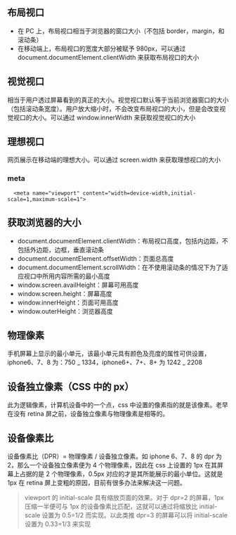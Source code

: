 ## 布局视口

- 在 PC 上，布局视口相当于浏览器的窗口大小（不包括 border，margin，和滚动条）
- 在移动端上，布局视口的宽度大部分被赋予 980px，可以通过 document.documentElement.clientWidth 来获取布局视口的大小

## 视觉视口

相当于用户透过屏幕看到的真正的大小。视觉视口默认等于当前浏览器窗口的大小（包括滚动条宽度）。用户放大缩小时，不会改变布局视口的大小，但是会改变视觉视口的大小。可以通过 window.innerWidth 来获取视觉视口的大小

## 理想视口

网页展示在移动端的理想大小。可以通过 screen.width 来获取理想视口的大小

### meta

```
  <meta name="viewport" content="width=device-width,initial-scale=1,maximum-scale=1">
```

## 获取浏览器的大小

- document.documentElement.clientWidth：布局视口高度，包括内边距，不包括外边距，边框，垂直滚动条
- document.documentElement.offsetWidth：页面总高度
- document.documentElement.scrollWidth：在不使用滚动条的情况下为了适应视口中所用内容所需的最小高度
- window.screen.availHeight：屏幕可用高度
- window.screen.height：屏幕高度
- window.innerHeight：页面可用高度
- window.outerHeight：浏览器高度

## 物理像素

手机屏幕上显示的最小单元，该最小单元具有颜色及亮度的属性可供设置，iphone6、7、8 为：750 _ 1334，iphone6+、7+、8+ 为 1242 _ 2208

## 设备独立像素（CSS 中的 px）

此为逻辑像素，计算机设备中的一个点，css 中设置的像素指的就是该像素。老早在没有 retina 屏之前，设备独立像素与物理像素是相等的。

## 设备像素比

设备像素比（DPR）= 物理像素 / 设备独立像素。如 iphone 6、7、8 的 dpr 为 2，那么一个设备独立像素便为 4 个物理像素，因此在 css 上设置的 1px 在其屏幕上占据的是 2 个物理像素，0.5px 对应的才是其所能展示的最小单位。这就是 1px 在 retina 屏上变粗的原因，目前有很多办法来解决这一问题。

> viewport 的 initial-scale 具有缩放页面的效果。对于 dpr=2 的屏幕，1px 压缩一半便可与 1px 的设备像素比匹配，这就可以通过将缩放比 initial-scale 设置为 0.5=1/2 而实现。以此类推 dpr=3 的屏幕可以将 initial-scale 设置为 0.33=1/3 来实现
